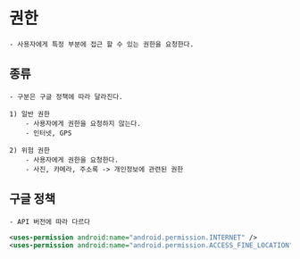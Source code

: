 # 권한
    - 사용자에게 특정 부분에 접근 할 수 있는 권한을 요청한다.
    
## 종류
    - 구분은 구글 정책에 따라 달라진다.

    1) 일반 권한
        - 사용자에게 권한을 요청하지 않는다.
        - 인터넷, GPS

    2) 위험 권한
        - 사용자에게 권한을 요청한다.
        - 사진, 카메라, 주소록 -> 개인정보에 관련된 권한

## 구글 정책
    - API 버전에 따라 다르다


```xml
<uses-permission android:name="android.permission.INTERNET" />
<uses-permission android:name="android.permission.ACCESS_FINE_LOCATION" />
```
